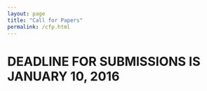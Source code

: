 ```yaml
---
layout: page
title: "Call for Papers"
permalink: /cfp.html
--- 
```


# DEADLINE FOR SUBMISSIONS IS JANUARY 10, 2016
